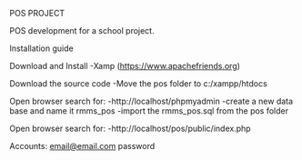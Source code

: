 POS PROJECT

POS development for a school project.

Installation guide

Download and Install 
-Xamp (https://www.apachefriends.org)

Download the source code
-Move the pos folder to c:/xampp/htdocs

Open browser search for:
-http://localhost/phpmyadmin
-create a new data base and name it rmms_pos
-import the rmms_pos.sql from the pos folder

Open browser search for: 
-http://localhost/pos/public/index.php


Accounts:
email@email.com
password

